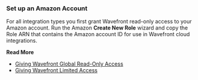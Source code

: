### Set up an Amazon Account

For all integration types you first grant Wavefront read-only access to your Amazon account. Run the Amazon **Create New Role** wizard and copy the Role ARN that contains the Amazon account ID for use in Wavefront cloud integrations.

**Read More**
* [Giving Wavefront Global Read-Only Access](https://docs.wavefront.com/integrations_aws_overview.html#give-wavefront-read-only-access-to-your-amazon-account-and-get-the-role-arn)<br/>
* [Giving Wavefront Limited Access](https://docs.wavefront.com/integrations_aws_overview.html#giving-wavefront-limited-access)
